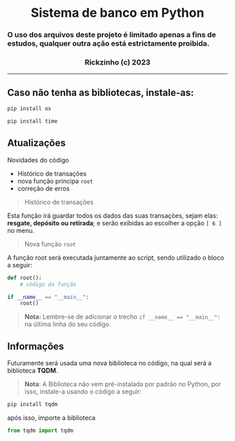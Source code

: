 <div align="center">
    <h1>Sistema de banco em Python</h1>
</div>

### O uso dos arquivos deste projeto é limitado apenas a fins de estudos, qualquer outra ação está estrictamente proibida.

<div align="center">
    <h3>Rickzinho (c) 2023</h3>
</div>
<hr/>

## Caso não tenha as bibliotecas, instale-as:
```bash
pip install os
```
```bash
pip install time
```


## **Atualizações**
Novidades do código 
- Histórico de transações
- nova função principa `root`
- correção de erros

> Histórico de transações

Esta função irá guardar todos os dados das suas transações, sejam elas: **resgate, depósito ou retirada**; e serão exibidas ao escolher a opção `[ 6 ]` no menu.

> Nova função `root`

A função root será executada juntamente ao script, sendo utilizado o bloco a seguir:
```Python
def root():
    # código da função

if __name__ == "__main__":
    root()
```
> **Nota:** Lembre-se de adicionar o trecho `if __name__ == "__main__":` na última linha do seu código.

## **Informações**
Futuramente será usada uma nova biblioteca no código, na qual será a biblioteca **TQDM**.
> **Nota**: A Biblioteca não vem pré-instalada por padrão no Python, por isso, instale-a usando o código a seguir:

```bash
pip install tqdm
```

após isso, importe a biblioteca
```Python
from tqdm import tqdm
```

